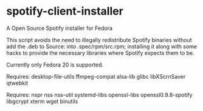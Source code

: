 spotify-client-installer
========================

A Open Source Spotify installer for Fedora

This script avoids the need to illegally redistribute Spotify binaries without add the .deb to Source: into .spec/rpm/src.rpm; installing it along with some hacks to provide the necessary libraries where Spotify expects them to be.

Currently only Fedora 20 is supported.

Requires:	desktop-file-utils ffmpeg-compat alsa-lib glibc libXScrnSaver qtwebkit

Requires:	nspr nss nss-util systemd-libs openssl-libs openssl0.9.8-spotify libgcrypt xterm wget binutils
